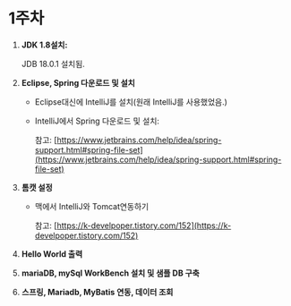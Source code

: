# 1주차

1. **JDK 1.8설치:**

   JDB 18.0.1 설치됨.

2. **Eclipse, Spring 다운로드 및 설치**
    - Eclipse대신에 IntelliJ를 설치(원래 IntelliJ를 사용했었음.)
    - IntelliJ에서 Spring 다운로드 및 설치:

      참고: [https://www.jetbrains.com/help/idea/spring-support.html#spring-file-set](https://www.jetbrains.com/help/idea/spring-support.html#spring-file-set)

3. **톰캣 설정**
    - 맥에서 IntelliJ와 Tomcat연동하기

      참고: [https://k-develpoper.tistory.com/152](https://k-develpoper.tistory.com/152)

4. **Hello World 출력**


5. **mariaDB, mySql WorkBench 설치 및 샘플 DB 구축**


6. **스프링, Mariadb, MyBatis 연동, 데이터 조회**